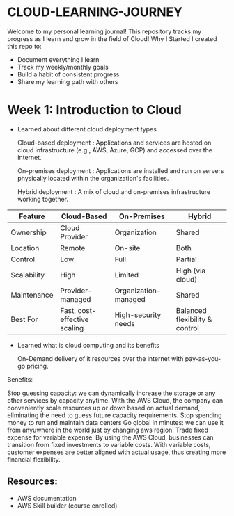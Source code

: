 # CLOUD-LEARNING-JOURNEY
Welcome to my personal learning journal! This repository tracks my progress as I learn and grow in the field of Cloud!
Why I Started
I created this repo to:
- Document everything I learn
- Track my weekly/monthly goals
- Build a habit of consistent progress
- Share my learning path with others

  
# Week 1: Introduction to Cloud
- Learned about different cloud deployment types
  
  Cloud-based deployment : Applications and services are hosted on cloud infrastructure (e.g., AWS, Azure, GCP) and accessed over the internet.
  
  On-premises deployment : Applications are installed and run on servers physically located within the organization's facilities.

  Hybrid deployment : A mix of cloud and on-premises infrastructure working together.

| Feature     | Cloud-Based                  | On-Premises          | Hybrid                         |
| ----------- | ---------------------------- | -------------------- | ------------------------------ |
| Ownership   | Cloud Provider               | Organization         | Shared                         |
| Location    | Remote                       | On-site              | Both                           |
| Control     | Low                          | Full                 | Partial                        |
| Scalability | High                         | Limited              | High (via cloud)               |
| Maintenance | Provider-managed             | Organization-managed | Shared                         |
| Best For    | Fast, cost-effective scaling | High-security needs  | Balanced flexibility & control |

  
- Learned what is cloud computing and its benefits

  On-Demand delivery of it resources over the internet with pay-as-you-go pricing.
  
Benefits:

Stop guessing capacity: we can dynamically increase the storage or any other services by capacity anytime. With the AWS Cloud, the company can conveniently scale resources up or down based on actual demand, eliminating the need to guess future capacity requirements.
Stop spending money to run and maintain data centers
Go global in minutes: we can use it from anyuwhere in the world just by changing aws region.
Trade fixed expense for variable expense: By using the AWS Cloud, businesses can transition from fixed investments to variable costs. With variable costs, customer expenses are better aligned with actual usage, thus creating more financial flexibility.


## Resources:
- AWS documentation
- AWS Skill builder (course enrolled)
  
